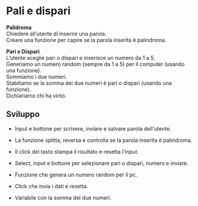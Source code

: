 Pali e dispari
===

**Palidroma**  
Chiedere all’utente di inserire una parola.  
Creare una funzione per capire se la parola inserita è palindroma.  

**Pari e Dispari**  
L’utente sceglie pari o dispari e inserisce un numero da 1 a 5.  
Generiamo un numero random (sempre da 1 a 5) per il computer (usando una funzione).  
Sommiamo i due numeri.  
Stabiliamo se la somma dei due numeri è pari o dispari (usando una funzione).  
Dichiariamo chi ha vinto.

## Sviluppo

- Input e bottone per scrivere, inviare e salvare parola dell'utente.
- La funzione splitta, reversa e controlla se la parola inserita è palindroma.
- Il click del tasto stampa il risultato e resetta l'input.

- Select, input e bottone per selezionare pari o dispari, numero e inviare.
- Funzione che genera un numero random per il pc.
- Click che invia i dati e resetta.
- Variabile con la somma dei due numeri.



